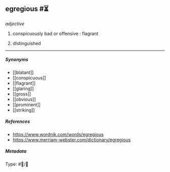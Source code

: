 
## egregious  #⏳ 

_adjective_

1. conspicuously bad or offensive : flagrant

2. dIstinguished

___

##### Synonyms

-   [[blatant]]
-   [[conspicuous]]
-   [[flagrant]]
-   [[glaring]]
-   [[gross]]
-   [[obvious]]
-   [[prominent]]
-   [[striking]]

##### References

- https://www.wordnik.com/words/egregious
- https://www.merriam-webster.com/dictionary/egregious

##### Metadata

Type: #💬/💬 
